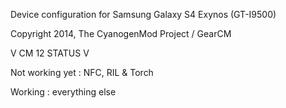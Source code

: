 Device configuration for Samsung Galaxy S4 Exynos (GT-I9500)

Copyright 2014, The CyanogenMod Project / GearCM

V CM 12 STATUS V

Not working yet : NFC, RIL & Torch

Working : everything else
